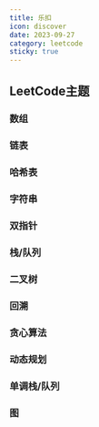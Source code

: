 ```yaml
---
title: 乐扣
icon: discover
date: 2023-09-27
category: leetcode
sticky: true
---
```


## LeetCode主题

### 数组

### 链表

### 哈希表

### 字符串

### 双指针

### 栈/队列

### 二叉树

### 回溯

### 贪心算法

### 动态规划

### 单调栈/队列

### 图